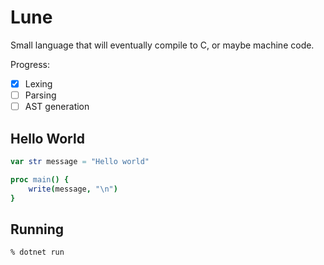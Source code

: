 # Lune
Small language that will eventually compile to C, or maybe machine code.

Progress:
- [x] Lexing
- [ ] Parsing
- [ ] AST generation

## Hello World
```nim
var str message = "Hello world"

proc main() {
    write(message, "\n")
}
```

## Running
```sh
% dotnet run
```
